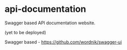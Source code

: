 api-documentation
=================

Swagger based API documentation website.

(yet to be deployed)

Swagger based - https://github.com/wordnik/swagger-ui
